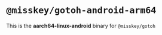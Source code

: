 # `@misskey/gotoh-android-arm64`

This is the **aarch64-linux-android** binary for `@misskey/gotoh`
